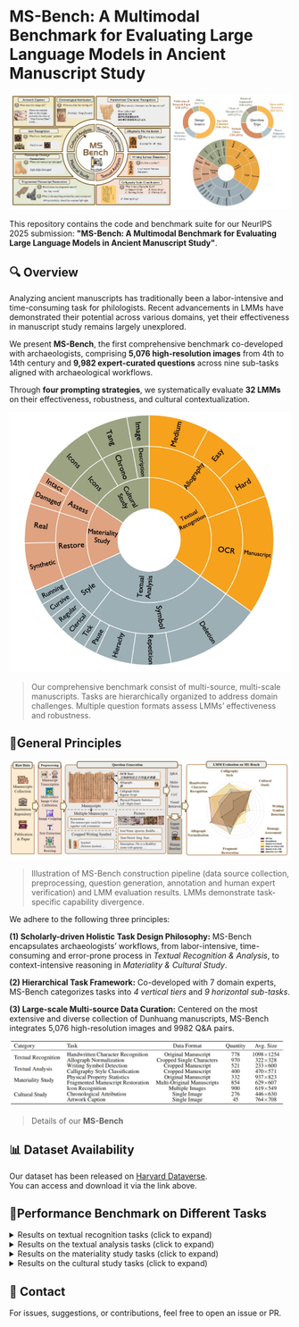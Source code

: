 # MS-Bench: A Multimodal Benchmark for Evaluating Large Language Models in Ancient Manuscript Study
![overview](figures/overview.png)

This repository contains the code and benchmark suite for our NeurIPS 2025 submission:
**"MS-Bench: A Multimodal Benchmark for Evaluating Large Language Models in Ancient Manuscript Study"**.

## 🔍 Overview

Analyzing ancient manuscripts has traditionally been a labor-intensive and time-consuming task for philologists. Recent advancements in LMMs have demonstrated their potential across various domains, yet their effectiveness in manuscript study remains largely unexplored. 

We present **MS-Bench**, the first comprehensive benchmark co-developed with archaeologists, comprising **5,076 high-resolution images** from 4th to 14th century and **9,982 expert-curated questions** across nine sub-tasks aligned with archaeological workflows. 

Through **four prompting strategies**, we systematically evaluate **32 LMMs** on their effectiveness, robustness, and cultural contextualization. 

![data_classification](figures/data_classification.png)

> Our comprehensive benchmark consist of multi-source, multi-scale manuscripts. Tasks are hierarchically organized to address domain challenges. Multiple question formats assess LMMs’ effectiveness and robustness.

## 📘General Principles

![pipeline](figures/pipeline.png)

> Illustration of MS-Bench construction pipeline (data source collection, preprocessing, question generation, annotation and human expert verification) and LMM evaluation results. LMMs demonstrate task-specific capability divergence.

We adhere to the following three principles: 

**(1) Scholarly-driven Holistic Task Design Philosophy:** MS-Bench encapsulates archaeologists’ workflows, from labor-intensive, time-consuming and error-prone process in *Textual Recognition &* *Analysis*, to context-intensive reasoning in *Materiality & Cultural Study*. 

**(2) Hierarchical Task Framework:** Co-developed with 7 domain experts, MS-Bench categorizes tasks into *4 vertical tiers* and *9 horizontal sub-tasks*.

**(3) Large-scale Multi-source Data Curation:** Centered on the most extensive and diverse collection of Dunhuang manuscripts, MS-Bench integrates 5,076 high-resolution images and 9982 Q&A pairs. 

![details_table](figures/details_table.png)

> Details of our **MS-Bench**

## 📊 Dataset Availability

Our dataset has been released on [Harvard Dataverse](https://doi.org/10.7910/DVN/MKRTMN).  
You can access and download it via the link above.

## 🧪Performance Benchmark on Different Tasks

<details>
<summary>Results on textual recognition tasks (click to expand)</summary>
![Recognition Task Result](figures/textual_recognition_results.png)
![Recognition Task Result](figures/textual_recognition_results.png)

</details>

<details>
<summary>Results on the textual analysis tasks (click to expand)</summary>


![textual analysis result](figures/textual_analysis_results.png)

</details>

<details>
<summary>Results on the materiality study tasks (click to expand)</summary>
![textual analysis result](figures/materiality_study_results.png)
![textual analysis result](figures/materiality_study_results.png)

</details>

<details>
<summary>Results on the cultural study tasks (click to expand)</summary>


![textual analysis result](figures/cultural_study_results.png)

</details>

## 📮 Contact

For issues, suggestions, or contributions, feel free to open an issue or PR.
